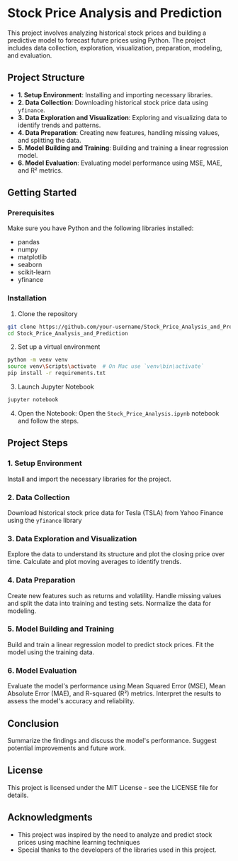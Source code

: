# Stock Price Analysis and Prediction

This project involves analyzing historical stock prices and building a predictive model to forecast future prices using Python. The project includes data collection, exploration, visualization, preparation, modeling, and evaluation.

## Project Structure

- **1. Setup Environment**: Installing and importing necessary libraries.
- **2. Data Collection**: Downloading historical stock price data using `yfinance`.
- **3. Data Exploration and Visualization**: Exploring and visualizing data to identify trends and patterns.
- **4. Data Preparation**: Creating new features, handling missing values, and splitting the data.
- **5. Model Building and Training**: Building and training a linear regression model.
- **6. Model Evaluation**: Evaluating model performance using MSE, MAE, and R² metrics.

## Getting Started

### Prerequisites

Make sure you have Python and the following libraries installed:
- pandas
- numpy
- matplotlib
- seaborn
- scikit-learn
- yfinance

### Installation

1. Clone the repository

```bash
git clone https://github.com/your-username/Stock_Price_Analysis_and_Prediction.git
cd Stock_Price_Analysis_and_Prediction
```

2. Set up a virtual environment

``` bash
python -m venv venv
source venv\Scripts\activate  # On Mac use `venv\bin\activate`
pip install -r requirements.txt
```

3. Launch Jupyter Notebook

```bash
jupyter notebook
```

4. Open the Notebook:
Open the `Stock_Price_Analysis.ipynb` notebook and follow the steps.

## Project Steps

### 1. Setup Environment
Install and import the necessary libraries for the project.

### 2. Data Collection
Download historical stock price data for Tesla (TSLA) from Yahoo Finance using the `yfinance` library

### 3. Data Exploration and Visualization
Explore the data to understand its structure and plot the closing price over time. Calculate and plot moving averages to identify trends.

### 4. Data Preparation
Create new features such as returns and volatility. Handle missing values and split the data into training and testing sets. Normalize the data for modeling.

### 5. Model Building and Training
Build and train a linear regression model to predict stock prices. Fit the model using the training data.

### 6. Model Evaluation
Evaluate the model's performance using Mean Squared Error (MSE), Mean Absolute Error (MAE), and R-squared (R²) metrics. Interpret the results to assess the model's accuracy and reliability.

## Conclusion
Summarize the findings and discuss the model's performance. Suggest potential improvements and future work.

## License
This project is licensed under the MIT License - see the LICENSE file for details.

## Acknowledgments
- This project was inspired by the need to analyze and predict stock prices using machine learning techniques
- Special thanks to the developers of the libraries used in this project.